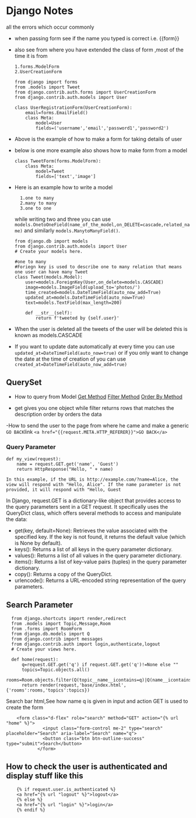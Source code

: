 
# Django Notes

all the errors which occur commonly

- when passing form see if the name you typed is correct i.e. {{form}}

- also see from where you have extended the class of form ,most of the time it is from 
    
      1.forms.ModelForm
      2.UserCreationForm


    
    ```
    from django import forms
    from .models import Tweet
    from django.contrib.auth.forms import UserCreationForm
    from django.contrib.auth.models import User

   class UserRegistrationForm(UserCreationForm):
        email=forms.EmailField()
        class Meta:
            model=User
            fields=('username','email','password1','password2')

- Above is the example of how to make a form for taking details of user


- below is one more example also shows how to make form from a model
    ```
    class TweetForm(forms.ModelForm):
        class Meta:
            model=Tweet
            fields=['text','image']

- Here is an example how to write a model 

        1.one to many
        2.many to many
        3.one to one
    while writing two and three you can use ```models.OnetoOneField(name_of_the_model,on_DELETE=cascade,related_name)```
    and similarly ```models.ManytoManyField()```.

    ```
    from django.db import models
    from django.contrib.auth.models import User
    # Create your models here.

    #one to many
    #Foriegn key is used to describe one to many relation that means one user can have many Tweet
    class Tweet(models.Model):
        user=models.ForeignKey(User,on_delete=models.CASCADE)
        image=models.ImageField(upload_to='photos/')
        time_created=models.DateTimeField(auto_now_add=True)
        updated_at=models.DateTimeField(auto_now=True)
        text=models.TextField(max_length=200)

        def __str__(self):
            return f'tweeted by {self.user}'
- When the user is deleted all the tweets of the user will be deleted this is known as models.CASCADE 
- If you want to update date automatically at every time you can use ```updated_at=DateTimeField(auto_now=true)``` or if you only want to change the date at the time of creation of you can use ```created_at=DateTimeField(auto_now_add=true)```


## QuerySet 
- How to query from Model
[Get Method](https://www.w3schools.com/django/django_queryset_get.php)
[Filter Method](https://www.w3schools.com/django/django_queryset_filter.php)
[Order By Method](https://www.w3schools.com/django/django_queryset_orderby.php)

- get gives you one object while filter returns rows that matches the description order by orders the  data

-How to send the user to the page from where he came and make a generic ```GO BACK```link
    ```
    <a href="{{request.META.HTTP_REFERER}}">GO BACK</a>
    ```

### Query Parameter
    
    def my_view(request):
        name = request.GET.get('name', 'Guest')
        return HttpResponse("Hello, " + name)
    
    In this example, if the URL is http://example.com/?name=Alice, the view will respond with "Hello, Alice". If the name parameter is not provided, it will respond with "Hello, Guest

In Django, request.GET is a dictionary-like object that provides access to the query parameters sent in a GET request.
It specifically uses the QueryDict class, which offers several methods to access and manipulate the data:
- get(key, default=None): Retrieves the value associated with the specified key. If the key is not found, it returns the default value (which is None by default).
- keys(): Returns a list of all keys in the query parameter dictionary.
- values(): Returns a list of all values in the query parameter dictionary.
- items(): Returns a list of key-value pairs (tuples) in the query parameter dictionary.
- copy(): Returns a copy of the QueryDict.
- urlencode(): Returns a URL-encoded string representation of the query parameters.

## Search Parameter
  ```
    from django.shortcuts import render,redirect
    from .models import Topic,Message,Room
    from .forms import RoomForm
    from django.db.models import Q
    from django.contrib import messages
    from django.contrib.auth import login,authenticate,logout
    # Create your views here.
 
    def home(request):
        q=request.GET.get('q') if request.GET.get('q')!=None else ""
        topics=Topic.objects.all()
        rooms=Room.objects.filter(Q(topic__name__icontains=q)|Q(name__icontains=q)|Q(host__username__icontains=q))
        return render(request,'base/index.html',{'rooms':rooms,'topics':topics})
  ```
Search bar html,See how name q is given in input and action GET is used to create the form
```
    <form class="d-flex" role="search" method="GET" action="{% url "home" %}">
              <input class="form-control me-2" type="search" placeholder="Search" aria-label="Search" name="q">
              <button class="btn btn-outline-success" type="submit">Search</button>
            </form>
```
## How to check the user is authenticated and display stuff like this
```
    {% if request.user.is_authenticated %}
    <a href="{% url "logout" %}">logout</a>
    {% else %}
    <a href="{% url "login" %}">login</a>
    {% endif %}

```

